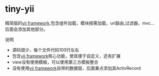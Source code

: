 # tiny-yii
精简版的[yii framework](https://github.com/yiisoft/yii),包含组件加载，模块按需加载，url路由,过滤器，mvc...后面会添加其他部分。

说明
- 源码很少，每个文件代码100行左右
- 包含[yii framework](https://github.com/yiisoft/yii)核心功能，使其便于自定义，还有扩展
- view没有使用模板，可以使用第三方模板整合
- 没有使用[yii framework](https://github.com/yiisoft/yii)自带的数据层，后面重点添加其ActivRecord
